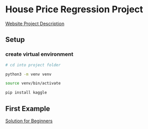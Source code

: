 # House Price Regression Project
[Website Project Description](https://www.kaggle.com/competitions/ifsul-clube-de-ia-house-prices-regression/overview)

## Setup

### create virtual environment

```zsh
# cd into project folder

python3 -m venv venv

source venv/bin/activate

pip install kaggle

```

## First Example

[Solution for Beginners](https://www.kaggle.com/code/akhileshthite/house-prices-solution-for-beginners)




